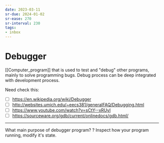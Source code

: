 ```yaml
---
date: 2023-03-11
sr-due: 2024-01-02
sr-ease: 270
sr-interval: 230
tags:
- inbox
---
```


# Debugger

[[Computer_program]] that is used to test and "debug" other programs, mainly to
solve programming bugs. Debug process can be deep integrated with development
process.

Need check this:

- [ ] https://en.wikipedia.org/wiki/Debugger
- [ ] http://websites.umich.edu/~eecs381/generalFAQ/Debugging.html
- [ ] https://www.youtube.com/watch?v=sCtY--xRUyI
- [ ] https://sourceware.org/gdb/current/onlinedocs/gdb.html/

---

What main purpose of debugger program? ? Inspect how your program running,
modify it's state.
